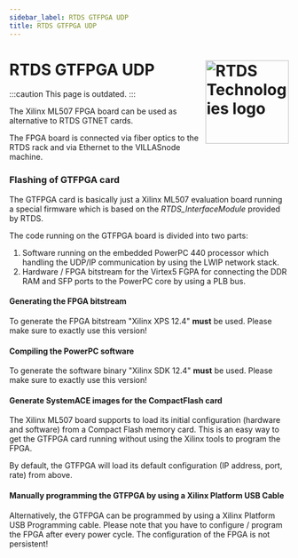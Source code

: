 ```yaml
---
sidebar_label: RTDS GTFPGA UDP
title: RTDS GTFPGA UDP
---
```


# RTDS GTFPGA UDP <img align="right" width="150px" src="/img/logos/rtds.jpg" alt="RTDS Technologies logo"></img>

:::caution
This page is outdated.
:::

The Xilinx ML507 FPGA board can be used as alternative to RTDS GTNET cards.

The FPGA board is connected via fiber optics to the RTDS rack and via Ethernet to the VILLASnode machine.

### Flashing of GTFPGA card

The GTFPGA card is basically just a Xilinx ML507 evaluation board running a special firmware which is based on the *RTDS_InterfaceModule* provided by RTDS.

The code running on the GTFPGA board is divided into two parts:

 1. Software running on the embedded PowerPC 440 processor which handling the UDP/IP communication by using the LWIP network stack.
 2. Hardware / FPGA bitstream for the Virtex5 FGPA for connecting the DDR RAM and SFP ports to the PowerPC core by using a PLB bus.

#### Generating the FPGA bitstream

To generate the FPGA bitstream "Xilinx XPS 12.4" **must** be used. Please make sure to exactly use this version!

#### Compiling the PowerPC software

To generate the software binary "Xilinx SDK 12.4" **must** be used. Please make sure to exactly use this version!

#### Generate SystemACE images for the CompactFlash card

The Xilinx ML507 board supports to load its initial configuration (hardware and software) from a Compact Flash memory card.
This is an easy way to get the GTFPGA card running without using the Xilinx tools to program the FPGA.

By default, the GTFPGA will load its default configuration (IP address, port, rate) from above.

#### Manually programming the GTFPGA by using a Xilinx Platform USB Cable

Alternatively, the GTFPGA can be programmed by using a Xilinx Platform USB Programming cable.
Please note that you have to configure / program the FPGA after every power cycle.
The configuration of the FPGA is not persistent!
